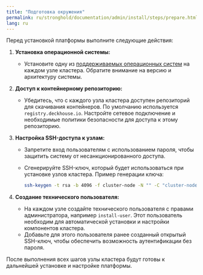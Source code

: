 ```yaml
---
title: "Подготовка окружения"
permalink: ru/stronghold/documentation/admin/install/steps/prepare.html
lang: ru
---
```


Перед установкой платформы выполните следующие действия:

1. **Установка операционной системы:**
   - Установите одну из [поддерживаемых операционных систем](../requirements.html#поддерживаемые-ос) на каждом узле кластера. Обратите внимание на версию и архитектуру системы.

2. **Доступ к контейнерному репозиторию:**
   - Убедитесь, что с каждого узла кластера доступен репозиторий для скачивания контейнеров. По умолчанию используется `registry.deckhouse.io`. Настройте сетевое подключение и необходимые политики безопасности для доступа к этому репозиторию.

3. **Настройка SSH-доступа к узлам:**
   - Запретите вход пользователям с использованием пароля, чтобы защитить систему от несанкционированного доступа.
   - Сгенерируйте SSH-ключ, который будет использоваться при установке узлов кластера. Пример генерации ключа:

     ```bash
     ssh-keygen -t rsa -b 4096 -f cluster-node -N "" -C "cluster-node" -v
     ```

4. **Создание технического пользователя:**
   - На каждом узле создайте технического пользователя с правами администратора, например `install-user`. Этот пользователь необходим для автоматической установки и настройки компонентов кластера.
   - Добавьте для этого пользователя ранее созданный открытый SSH-ключ, чтобы обеспечить возможность аутентификации без пароля.

После выполнения всех шагов узлы кластера будут готовы к дальнейшей установке и настройке платформы.
